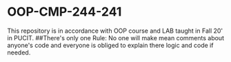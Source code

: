# OOP-CMP-244-241
This repository is in accordance with OOP course and LAB taught in Fall 20' in PUCIT.
##There's only one Rule: No one will make mean comments about anyone's code and everyone is obliged to explain there logic and code if needed.
